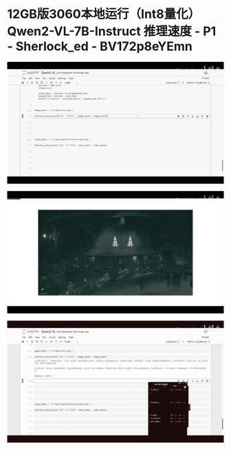 # 12GB版3060本地运行（Int8量化）Qwen2-VL-7B-Instruct 推理速度 - P1 - Sherlock_ed - BV172p8eYEmn

![](img/a1ce551807cd9ea5ff0d814645d87af1_0.png)

![](img/a1ce551807cd9ea5ff0d814645d87af1_1.png)

![](img/a1ce551807cd9ea5ff0d814645d87af1_2.png)